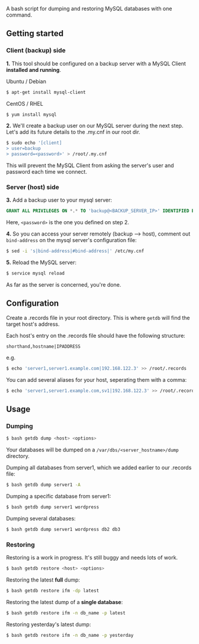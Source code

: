 A bash script for dumping and restoring MySQL databases with one command.

## Getting started
### Client (backup) side
__1.__ This tool should be configured on a backup server with a MySQL Client __installed and running__.

Ubuntu / Debian
```bash
$ apt-get install mysql-client
```

CentOS / RHEL
```bash
$ yum install mysql
```

__2.__ We'll create a backup user on our MySQL server during the next step. Let's
add its future details to the .my.cnf in our root dir.
```bash
$ sudo echo '[client]
> user=backup
> password=<password>' > /root/.my.cnf
```

This will prevent the MySQL Client from asking the server's 
user and password each time we connect.


### Server (host) side
__3.__ Add a backup user to your mysql server:
```sql
GRANT ALL PRIVILEGES ON *.* TO 'backup@<BACKUP_SERVER_IP>' IDENTIFIED BY '<password>';
```
Here, `<password>` is the one you defined on step 2.

__4.__ So you can access your server remotely (backup --> host), 
comment out `bind-address` on the mysql server's configuration file:
```bash
$ sed -i 's|bind-address|#bind-address|' /etc/my.cnf
```

__5.__ Reload the MySQL server:
```bash 
$ service mysql reload
```
As far as the server is concerned, you're done.

## Configuration
Create a .records file in your root directory. This is where `getdb` will find the target host's address.

Each host's entry on the .records file should have the following structure:
```
shorthand,hostname|IPADDRESS
```

e.g.
```bash 
$ echo 'server1,server1.example.com|192.168.122.3' >> /root/.records
```

You can add several aliases for your host, seperating them with a comma:
```bash
$ echo 'server1,server1.example.com,sv1|192.168.122.3' >> /root/.records
```

## Usage

### Dumping
```bash
$ bash getdb dump <host> <options>
```

Your databases will be dumped on a `/var/dbs/<server_hostname>/dump` directory.

Dumping all databases from server1, which we added earlier to our .records file:
```bash
$ bash getdb dump server1 -A
```

Dumping a specific database from server1:
```bash
$ bash getdb dump server1 wordpress
```

Dumping several databases:
```bash
$ bash getdb dump server1 wordpress db2 db3
```


### Restoring
Restoring is a work in progress. It's still buggy and needs lots of work.

```bash
$ bash getdb restore <host> <options>
```

Restoring the latest __full__ dump:
```bash
$ bash getdb restore ifm -dp latest
```

Restoring the latest dump of a __single database__:
```bash
$ bash getdb restore ifm -n db_name -p latest
```

Restoring yesterday's latest dump:
```bash
$ bash getdb restore ifm -n db_name -p yesterday
```

